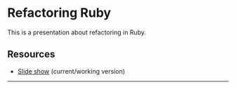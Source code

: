 Refactoring Ruby
================

This is a presentation about refactoring in Ruby.


Resources
---------

* [Slide show][current_slides] (current/working version)


---

[current_slides]: https://booch.github.io/presentations/Refactoring_Ruby/slides.html
